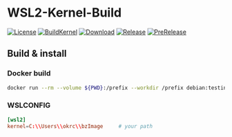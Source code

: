 # WSL2-Kernel-Build

[![License][1]][LICENSE]
[![BuildKernel][2]][3]
[![Download][4]][PRERELEASE]
[![Release][5]][RELEASE]
[![PreRelease][6]][PRERELEASE]

## Build & install

### **Docker build**

``` sh
docker run --rm --volume ${PWD}:/prefix --workdir /prefix debian:testing-slim ./build-kernel.sh
```

### **WSLCONFIG**

``` conf
[wsl2]
kernel=C:\\Users\\okrc\\bzImage     # your path
```

[1]: https://img.shields.io/github/license/okrc/WSL2-Kernel-Build
[2]: https://img.shields.io/github/workflow/status/okrc/WSL2-Kernel-Build/Build%20kernel?label=Build%20kernel
[3]: https://github.com/okrc/WSL2-Kernel-Build/actions/workflows/build-kernel.yml
[4]: https://img.shields.io/github/downloads/okrc/WSL2-Kernel-Build/total
[5]: https://img.shields.io/github/v/release/okrc/WSL2-Kernel-Build?display_name=release&sort=date
[6]: https://img.shields.io/github/v/release/okrc/WSL2-Kernel-Build?display_name=release&color=teal&include_prereleases&label=pre-release&sort=date

[LICENSE]: LICENSE
[RELEASE]: https://github.com/okrc/WSL2-Kernel-Build/releases/latest
[PRERELEASE]: https://github.com/okrc/WSL2-Kernel-Build/releases
[WSL2-Linux-Kernel REPO]: https://github.com/microsoft/WSL2-Linux-Kernel
[The-Linux-Kernel REPO]: https://www.kernel.org

